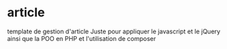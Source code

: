 # article
template de gestion d'article
Juste pour appliquer le javascript et le jQuery
ainsi que la POO en PHP 
et l'utilisation de composer
